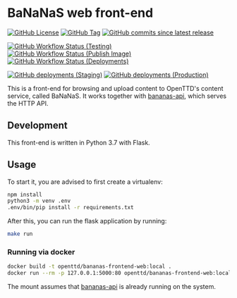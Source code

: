 # BaNaNaS web front-end

[![GitHub License](https://img.shields.io/github/license/OpenTTD/bananas-frontend-web)](https://github.com/OpenTTD/bananas-frontend-web/blob/master/LICENSE)
[![GitHub Tag](https://img.shields.io/github/v/tag/OpenTTD/bananas-frontend-web?include_prereleases&label=stable)](https://github.com/OpenTTD/bananas-frontend-web/releases)
[![GitHub commits since latest release](https://img.shields.io/github/commits-since/OpenTTD/bananas-frontend-web/latest/master)](https://github.com/OpenTTD/bananas-frontend-web/commits/master)

[![GitHub Workflow Status (Testing)](https://img.shields.io/github/workflow/status/OpenTTD/bananas-frontend-web/Testing/master?label=master)](https://github.com/OpenTTD/bananas-frontend-web/actions?query=workflow%3ATesting)
[![GitHub Workflow Status (Publish Image)](https://img.shields.io/github/workflow/status/OpenTTD/bananas-frontend-web/Publish%20image?label=publish)](https://github.com/OpenTTD/bananas-frontend-web/actions?query=workflow%3A%22Publish+image%22)
[![GitHub Workflow Status (Deployments)](https://img.shields.io/github/workflow/status/OpenTTD/bananas-frontend-web/Deployment?label=deployment)](https://github.com/OpenTTD/bananas-frontend-web/actions?query=workflow%3A%22Deployment%22)

[![GitHub deployments (Staging)](https://img.shields.io/github/deployments/OpenTTD/bananas-frontend-web/staging?label=staging)](https://github.com/OpenTTD/bananas-frontend-web/deployments)
[![GitHub deployments (Production)](https://img.shields.io/github/deployments/OpenTTD/bananas-frontend-web/production?label=production)](https://github.com/OpenTTD/bananas-frontend-web/deployments)

This is a front-end for browsing and upload content to OpenTTD's content service, called BaNaNaS.
It works together with [bananas-api](https://github.com/OpenTTD/bananas-api), which serves the HTTP API.

## Development

This front-end is written in Python 3.7 with Flask.

## Usage

To start it, you are advised to first create a virtualenv:

```bash
npm install
python3 -m venv .env
.env/bin/pip install -r requirements.txt
```

After this, you can run the flask application by running:

```bash
make run
```

### Running via docker

```bash
docker build -t openttd/bananas-frontend-web:local .
docker run --rm -p 127.0.0.1:5000:80 openttd/bananas-frontend-web:local
```

The mount assumes that [bananas-api](https://github.com/OpenTTD/bananas-api) is already running on the system.
